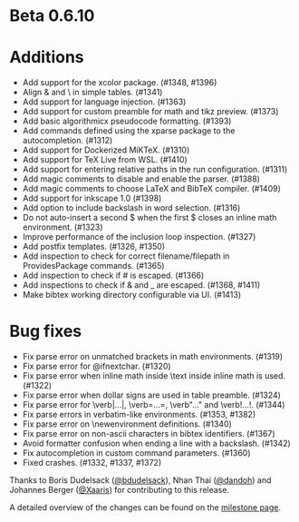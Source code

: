 # Beta 0.6.10

# Additions
* Add support for the xcolor package. (#1348, #1396)
* Align & and \\ in simple tables. (#1341)
* Add support for language injection. (#1363)
* Add support for custom preamble for math and tikz preview. (#1373)
* Add basic algorithmicx pseudocode formatting. (#1393)
* Add commands defined using the xparse package to the autocompletion. (#1312)
* Add support for Dockerized MiKTeX. (#1310)
* Add support for TeX Live from WSL. (#1410)
* Add support for entering relative paths in the run configuration. (#1311)
* Add magic comments to disable and enable the parser. (#1388)
* Add magic comments to choose LaTeX and BibTeX compiler. (#1409)
* Add support for inkscape 1.0 (#1398)
* Add option to include backslash in word selection. (#1316)
* Do not auto-insert a second $ when the first $ closes an inline math environment. (#1323)
* Improve performance of the inclusion loop inspection. (#1327)
* Add postfix templates. (#1326, #1350)
* Add inspection to check for correct filename/filepath in ProvidesPackage commands. (#1365)
* Add inspection to check if # is escaped. (#1366)
* Add inspections to check if & and _ are escaped. (#1368, #1411)
* Make bibtex working directory configurable via UI. (#1413)

# Bug fixes
* Fix parse error on unmatched brackets in math environments. (#1319)
* Fix parse error for \@ifnextchar. (#1320)
* Fix parse error when inline math inside \text inside inline math is used. (#1322)
* Fix parse error when dollar signs are used in table preamble. (#1324)
* Fix parse error for \verb|...|, \verb=...=, \verb"..." and \verb!...!. (#1344)
* Fix parse errors in verbatim-like environments. (#1353, #1382)
* Fix parse error on \newenvironment definitions. (#1340)
* Fix parse error on non-ascii characters in bibtex identifiers. (#1367)
* Avoid formatter confusion when ending a line with a backslash. (#1342)
* Fix autocompletion in custom command parameters. (#1360)
* Fixed crashes. (#1332, #1337, #1372)

Thanks to Boris Dudelsack ([@bdudelsack](https://github.com/bdudelsack)), Nhan Thai ([@dandoh](https://github.com/dandoh)) and Johannes Berger ([@Xaaris](https://github.com/xaaris)) for contributing to this release.

A detailed overview of the changes can be found on the [milestone page](https://github.com/Hannah-Sten/TeXiFy-IDEA/milestone/19?closed=1).

